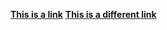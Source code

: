 [**This is a link**](markdown1.md/#this-is-title)
[**This is a different link**](markdown1.md/#this-is-different-title)
